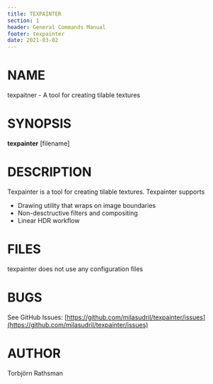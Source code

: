 ```yaml
---
title: TEXPAINTER
section: 1
header: General Commands Manual
footer: texpainter
date: 2021-03-02
---
```


# NAME
texpaitner - A tool for creating tilable textures

# SYNOPSIS
**texpainter** [filename]

# DESCRIPTION

Texpainter is a tool for creating tilable textures. Texpainter supports

* Drawing utility that wraps on image boundaries
* Non-desctructive filters and compositing
* Linear HDR workflow

# FILES

texpainter does not use any configuration files

# BUGS

See GitHub Issues: [https://github.com/milasudril/texpainter/issues](https://github.com/milasudril/texpainter/issues)

# AUTHOR

Torbjörn Rathsman